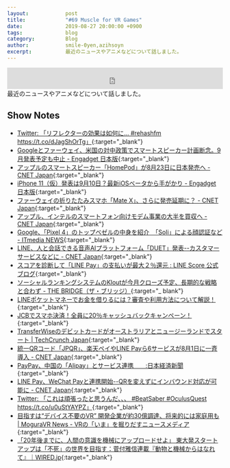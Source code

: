 ```yaml
---
layout:            post
title:             "#69 Muscle for VR Games"
date:              2019-08-27 20:00:00 +0900
tags:              blog
category:          Blog
author:            smile-0yen,azihsoyn
excerpt:           最近のニュースやアニメなどについて話しました。
---
```

<iframe width="100%" height="50" scrolling="no" frameborder="no" src="https://w.soundcloud.com/player/?url=https%3A//api.soundcloud.com/tracks/671675942&color=%23ff5500&auto_play=false&hide_related=false&show_comments=false&show_user=true&show_reposts=false&show_teaser=false&visual=false&show_artwork=false&default_height=75"></iframe>
最近のニュースやアニメなどについて話しました。

## Show Notes
- [Twitter: 「リフレクターの効果は如何に\.\.\. \#rehashfm https://t\.co/dJagShOrTg」](https://twitter.com/smile_0yen/status/1162367227842060295){:target="_blank"}
- [Googleとファーウェイ、米国の対中政策でスマートスピーカー計画断念。9月発表予定も中止 \- Engadget 日本版](https://japanese.engadget.com/2019/07/29/google-9/){:target="_blank"}
- [アップルのスマートスピーカー「HomePod」が8月23日に日本発売へ \- CNET Japan](https://japan.cnet.com/article/35141350/){:target="_blank"}
- [iPhone 11（仮）発表は9月10日？最新iOSベータから手がかり \- Engadget 日本版](https://japanese.engadget.com/2019/08/16/iphone-11-9-10-ios/){:target="_blank"}
- [ファーウェイの折りたたみスマホ「Mate X」、さらに発売延期に？ \- CNET Japan](https://japan.cnet.com/article/35141340/){:target="_blank"}
- [アップル、インテルのスマートフォン向けモデム事業の大半を買収へ \- CNET Japan](https://japan.cnet.com/article/35140440/){:target="_blank"}
- [Google、「Pixel 4」のトップベゼルの中身を紹介　「Soli」による顔認証など \- ITmedia NEWS](https://www.itmedia.co.jp/news/articles/1907/30/news052.html){:target="_blank"}
- [LINE、人と会話できる音声AIプラットフォーム「DUET」発表\-\-カスタマーサービスなどに \- CNET Japan](https://japan.cnet.com/article/35139123/){:target="_blank"}
- [スコアを診断して「LINE Pay」の支払いが最大２％還元 : LINE Score 公式ブログ](http://linescore-blog.line.me/archives/17811094.html){:target="_blank"}
- [ソーシャルランキングシステムのKloutが今月クローズ予定、長期的な戦略と合わず \- THE BRIDGE（ザ・ブリッジ）](https://thebridge.jp/2018/05/social-influence-platform-klout-to-shut-down-on-may-25?utm_source=FeedBurner-Sd+Japan%28Japanese-New%29&utm_medium=feed&utm_campaign=Feed%3A+SdJapan+%28The+Bridge+%28Japanese%29%29){:target="_ blank"}
- [LINEポケットマネーでお金を借りるには？審査や利用方法について解説！](https://www.cci-nenkin.jp/line-pocket-money/){:target="_blank"}
- [JCBでスマホ決済！全員に20％キャッシュバックキャンペーン！](https://www.jcb.co.jp/campaign/cashb20_1908.html){:target="_blank"}
- [TransferWiseのデビットカードがオーストラリアとニュージーランドでスタート \| TechCrunch Japan](https://jp.techcrunch.com/2019/08/15/2019-08-14-transferwises-debit-card-launches-in-australia-and-new-zealand-with-singapore-to-follow/){:target="_blank"}
- [統一QRコード「JPQR」、楽天ペイやLINE Payら6サービスが8月1日に一斉導入 \- CNET Japan](https://japan.cnet.com/article/35140433/){:target="_blank"}
- [PayPay、中国の「Alipay」とサービス連携　　:日本経済新聞](https://www.nikkei.com/article/DGXLRSP489805_V00C18A9000000/){:target="_blank"}
- [LINE Pay、WeChat Payと連携開始\-\-QRを変えずにインバウンド対応が可能に \- CNET Japan](https://japan.cnet.com/article/35141124/){:target="_blank"}
- [Twitter: 「これは頑張ったと思うんだ、、、 \#BeatSaber \#OculusQuest https://t\.co/u0uStYAYPZ」](https://twitter.com/azihsoyn/status/1162019768464920576){:target="_blank"}
- [目指すは“デバイス不要のVR” 開発企業が約30億調達、将来的には家庭用も \| MoguraVR News \- VRの「いま」を掘りだすニュースメディア](https://www.moguravr.com/light-field-lab-funding/){:target="_blank"}
- [「20年後までに、人間の意識を機械にアップロードせよ」 東大発スタートアップは「不死」の世界を目指す：菅付雅信連載『動物と機械からはなれて』｜WIRED\.jp](https://wired.jp/series/away-from-animals-and-machines/chapter8-2/){:target="_blank"}
